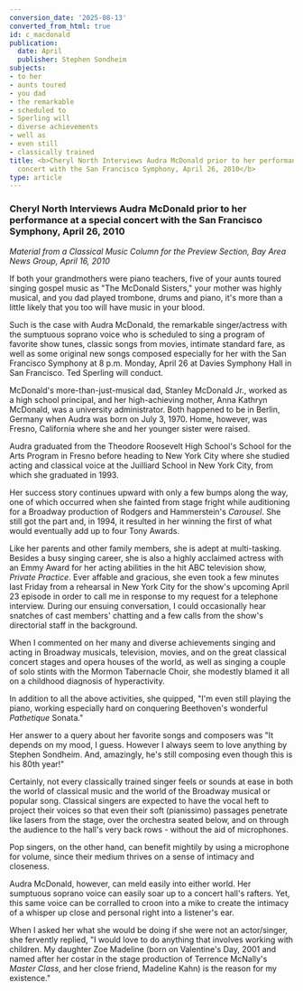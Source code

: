 ```yaml
---
conversion_date: '2025-08-13'
converted_from_html: true
id: c_macdonald
publication:
  date: April
  publisher: Stephen Sondheim
subjects:
- to her
- aunts toured
- you dad
- the remarkable
- scheduled to
- Sperling will
- diverse achievements
- well as
- even still
- classically trained
title: <b>Cheryl North Interviews Audra McDonald prior to her performance at a special
  concert with the San Francisco Symphony, April 26, 2010</b>
type: article
---
```


### **Cheryl North Interviews Audra McDonald prior to her performance at a special concert with the San Francisco Symphony, April 26, 2010**

*Material from a Classical Music Column for the Preview Section, Bay Area News Group, April 16, 2010*

 If both your grandmothers were piano teachers, five of your aunts toured singing gospel music as "The McDonald Sisters," your mother was highly musical, and you dad played trombone, drums and piano, it's more than a little likely that you too will have music in your blood.

 Such is the case with Audra McDonald, the remarkable singer/actress with the sumptuous soprano voice who is scheduled to sing a program of favorite show tunes, classic songs from movies, intimate standard fare, as well as some original new songs composed especially for her with the San Francisco Symphony at 8 p.m. Monday, April 26 at Davies Symphony Hall in San Francisco. Ted Sperling will conduct.

 McDonald's more-than-just-musical dad, Stanley McDonald Jr., worked as a high school principal, and her high-achieving mother, Anna Kathryn McDonald, was a university administrator. Both happened to be in Berlin, Germany when Audra was born on July 3, 1970. Home, however, was Fresno, California where she and her younger sister were raised.

 Audra graduated from the Theodore Roosevelt High School's School for the Arts Program in Fresno before heading to New York City where she studied acting and classical voice at the Juilliard School in New York City, from which she graduated in 1993.

 Her success story continues upward with only a few bumps along the way, one of which occurred when she fainted from stage fright while auditioning for a Broadway production of Rodgers and Hammerstein's *Carousel*. She still got the part and, in 1994, it resulted in her winning the first of what would eventually add up to four Tony Awards.

 Like her parents and other family members, she is adept at multi-tasking. Besides a busy singing career, she is also a highly acclaimed actress with an Emmy Award for her acting abilities in the hit ABC television show, *Private Practice*. Ever affable and gracious, she even took a few minutes last Friday from a rehearsal in New York City for the show's upcoming April 23 episode in order to call me in response to my request for a telephone interview. During our ensuing conversation, I could occasionally hear snatches of cast members' chatting and a few calls from the show's directorial staff in the background.

 When I commented on her many and diverse achievements singing and acting in Broadway musicals, television, movies, and on the great classical concert stages and opera houses of the world, as well as singing a couple of solo stints with the Mormon Tabernacle Choir, she modestly blamed it all on a childhood diagnosis of hyperactivity.

 In addition to all the above activities, she quipped, "I'm even still playing the piano, working especially hard on conquering Beethoven's wonderful *Pathetique* Sonata."

 Her answer to a query about her favorite songs and composers was "It depends on my mood, I guess. However I always seem to love anything by Stephen Sondheim. And, amazingly, he's still composing even though this is his 80th year!"

 Certainly, not every classically trained singer feels or sounds at ease in both the world of classical music and the world of the Broadway musical or popular song. Classical singers are expected to have the vocal heft to project their voices so that even their soft (pianissimo) passages penetrate like lasers from the stage, over the orchestra seated below, and on through the audience to the hall's very back rows - without the aid of microphones.

 Pop singers, on the other hand, can benefit mightily by using a microphone for volume, since their medium thrives on a sense of intimacy and closeness.

 Audra McDonald, however, can meld easily into either world. Her sumptuous soprano voice can easily soar up to a concert hall's rafters. Yet, this same voice can be corralled to croon into a mike to create the intimacy of a whisper up close and personal right into a listener's ear.

 When I asked her what she would be doing if she were not an actor/singer, she fervently replied, "I would love to do anything that involves working with children. My daughter Zoe Madeline (born on Valentine's Day, 2001 and named after her costar in the stage production of Terrence McNally's *Master Class*, and her close friend, Madeline Kahn) is the reason for my existence."

